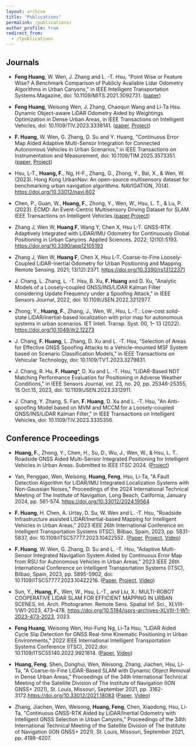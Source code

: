 ```yaml
---
layout: archive
title: "Publications"
permalink: /publications/
author_profile: true
redirect_from:
  - /tpublications
---
```


## Journals

* **Feng Huang**, W. Wen, J. Zhang and L. -T. Hsu, "Point Wise or Feature Wise? A Benchmark Comparison of Publicly Available Lidar Odometry Algorithms in Urban Canyons," in IEEE Intelligent Transportation Systems Magazine, doi: 10.1109/MITS.2021.3092731. ([paper](https://ieeexplore.ieee.org/document/9748891))

* **Feng Huang**, Weisong Wen, J. Zhang, Chaoqun Wang and Li-Ta Hsu. Dynamic Object-aware LiDAR Odometry Aided by Weightings Optimization in Dense Urban Areas, in IEEE Transactions on Intelligent Vehicles, doi: 10.1109/TIV.2023.3338141. ([paper](https://ieeexplore.ieee.org/document/10337805), [Project](https://github.com/DarrenWong/code_for_dynaLO))

* **F. Huang**, W. Wen, G. Zhang, D. Su and Y. Huang, "Continuous Error Map Aided Adaptive Multi-Sensor Integration for Connected Autonomous Vehicles in Urban Scenarios," in IEEE Transactions on Instrumentation and Measurement, doi: 10.1109/TIM.2025.3573351.([paper](https://ieeexplore.ieee.org/document/11015522), [Project](https://github.com/DarrenWong/continuous_error_map))

* Hsu, L-T., **Huang, F.**, Ng, H-F., Zhang, G., Zhong, Y., Bai, X., & Wen, W. (2023). Hong Kong UrbanNav: An open-source multisensory dataset for benchmarking urban navigation algorithms. NAVIGATION, 70(4). https://doi.org/10.33012/navi.602

* Chen, P., Guan, W., **Huang, F.**, Zhong, Y., Wen, W., Hsu, L. T., & Lu, P. (2023). ECMD: An Event-Centric Multisensory Driving Dataset for SLAM. IEEE Transactions on Intelligent Vehicles.([paper](https://ieeexplore.ieee.org/abstract/document/10342726),[Project](https://arclab-hku.github.io/ecmd/)) 

* Zhang J, Wen W, **Huang F**, Wang Y, Chen X, Hsu L-T. GNSS-RTK Adaptively Integrated with LiDAR/IMU Odometry for Continuously Global Positioning in Urban Canyons. Applied Sciences. 2022; 12(10):5193. https://doi.org/10.3390/app12105193 

* Zhang J, Wen W, **Huang F**, Chen X, Hsu L-T. Coarse-to-Fine Loosely-Coupled LiDAR-Inertial Odometry for Urban Positioning and Mapping. Remote Sensing. 2021; 13(12):2371. https://doi.org/10.3390/rs13122371

* J. Chang, L. Zhang, L. -T. Hsu, B. Xu, **F. Huang** and D. Xu, "Analytic Models of a Loosely-coupled GNSS/INS/LiDAR Kalman Filter considering Update Frequency under a Spoofing Attack," in IEEE Sensors Journal, 2022, doi: 10.1109/JSEN.2022.3212977.

* Zhong, Y., **Huang, F.**, Zhang, J., Wen, W., Hsu, L.-T.: Low-cost solid-state LiDAR/inertial-based localization with prior map for autonomous systems in urban scenarios. IET Intell. Transp. Syst. 00, 1– 13 (2022). https://doi.org/10.1049/itr2.12273

* J. Chang, **F. Huang**, L. Zhang, D. Xu and L. -T. Hsu, "Selection of Areas for Effective GNSS Spoofing Attacks to a Vehicle-mounted MSF System based on Scenario Classification Models," in IEEE Transactions on Vehicular Technology, doi: 10.1109/TVT.2023.3279831.

*	J. Chang, R. Hu, **F. Huang***, D. Xu and L. -T. Hsu, "LiDAR-Based NDT Matching Performance Evaluation for Positioning in Adverse Weather Conditions," in IEEE Sensors Journal, vol. 23, no. 20, pp. 25346-25355, 15 Oct.15, 2023, doi: 10.1109/JSEN.2023.3312911.

*	J. Chang, Y. Zhang, S. Fan, **F. Huang**, D. Xu and L. -T. Hsu, "An Anti-spoofing Model based on MVM and MCCM for a Loosely-coupled GNSS/INS/LiDAR Kalman Filter," in IEEE Transactions on Intelligent Vehicles, doi: 10.1109/TIV.2023.3335356.

## Conference Proceedings 

* **Huang, F.**, Zhong, Y., Chen, H., Su, D., Wu, J., Wen, W., & Hsu, L. T.. Roadside GNSS Aided Multi-Sensor Integrated Positioning for Intelligent Vehicles in Urban Areas. Submitted to IEEE ITSC 2024. ([Project](https://github.com/DarrenWong/RSG-GLIO-data))

* Yan, Penggao, Wen, Weisong, **Huang, Feng**, Hsu, Li-Ta, "A Fault Detection Algorithm for LiDAR/IMU Integrated Localization Systems with Non-Gaussian Noises," Proceedings of the 2024 International Technical Meeting of The Institute of Navigation, Long Beach, California, January 2024, pp. 561-574. https://doi.org/10.33012/2024.19564

* **F. Huang**, H. Chen, A. Urtay, D. Su, W. Wen and L. -T. Hsu, "Roadside Infrastructure assisted LiDAR/Inertial-based Mapping for Intelligent Vehicles in Urban Areas," 2023 IEEE 26th International Conference on Intelligent Transportation Systems (ITSC), Bilbao, Spain, 2023, pp. 5831-5837, doi: 10.1109/ITSC57777.2023.10422552. ([Paper](https://ieeexplore.ieee.org/abstract/document/10422552), [Project](https://github.com/DarrenWong/RSI-aided_LIO), [Video](https://youtu.be/qan46m3gczo))

* **F. Huang**, W. Wen, G. Zhang, D. Su and L. -T. Hsu, "Adaptive Multi-Sensor Integrated Navigation System Aided by Continuous Error Map from RSU for Autonomous Vehicles in Urban Areas," 2023 IEEE 26th International Conference on Intelligent Transportation Systems (ITSC), Bilbao, Spain, 2023, pp. 5895-5902, doi: 10.1109/ITSC57777.2023.10422216. ([Paper](https://ieeexplore.ieee.org/abstract/document/10422216), [Project](https://github.com/DarrenWong/continuous_error_map), [Video](https://youtu.be/6iRHJKm1LQc))

* Sun, Y., **Huang, F.**, Wen, W., Hsu, L.-T., and Liu, X.: MULTI-ROBOT COOPERATIVE LIDAR SLAM FOR EFFICIENT MAPPING IN URBAN SCENES, Int. Arch. Photogramm. Remote Sens. Spatial Inf. Sci., XLVIII-1/W1-2023, 473–478, https://doi.org/10.5194/isprs-archives-XLVIII-1-W1-2023-473-2023, 2023.

* **Feng Huang**, Weisong Wen, Hoi-Fung Ng, Li-Ta Hsu, "LiDAR Aided Cycle Slip Detection for GNSS Real-time Kinematic Positioning in Urban Environments," 2022 IEEE International Intelligent Transportation Systems Conference (ITSC), 2022.doi: 10.1109/ITSC55140.2022.9921814. ([Paper](https://ieeexplore.ieee.org/abstract/document/9921814), [Video](https://youtu.be/Ys4xCbN9h1s))

* **Huang, Feng**, Shen, Donghui, Wen, Weisong, Zhang, Jiachen, Hsu, Li-Ta, "A Coarse-to-Fine LiDAR-Based SLAM with Dynamic Object Removal in Dense Urban Areas," Proceedings of the 34th International Technical Meeting of the Satellite Division of The Institute of Navigation (ION GNSS+ 2021), St. Louis, Missouri, September 2021, pp. 3162-3172.https://doi.org/10.33012/2021.18083 ([Paper](https://www.ion.org/publications/abstract.cfm?articleID=18083), [Video](https://youtu.be/X_t4EDOdKMY))

* Zhang, Jiachen, Wen, Weisong, **Huang, Feng**, Chen, Xiaodong, Hsu, Li-Ta, "Continuous GNSS-RTK Aided by LiDAR/Inertial Odometry with Intelligent GNSS Selection in Urban Canyons," Proceedings of the 34th International Technical Meeting of the Satellite Division of The Institute of Navigation (ION GNSS+ 2021), St. Louis, Missouri, September 2021, pp. 4198-4207.




